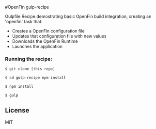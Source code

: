 #OpenFin gulp-recipe

Gulpfile Recipe demostrating basic OpenFin build integration, creating an 'openfin' task that: 

* Creates a OpenFin configuration file
* Updates that configuration file with new values
* Downloads the OpenFin Runtime
* Launches the application

### Running the recipe:

```sh
$ git clone [this repo]

$ cd gulp-recipe npm install

$ npm install

$ gulp
```

## License

MIT